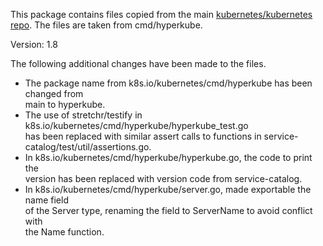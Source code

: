 This package contains files copied from the main [kubernetes/kubernetes repo](https://github.com/kubernetes/kubernetes).
The files are taken from cmd/hyperkube.

Version: 1.8

The following additional changes have been made to the files.
- The package name from k8s.io/kubernetes/cmd/hyperkube has been changed from  
main to hyperkube.
- The use of stretchr/testify in k8s.io/kubernetes/cmd/hyperkube/hyperkube_test.go  
has been replaced with similar assert calls to functions in service-catalog/test/util/assertions.go.
- In k8s.io/kubernetes/cmd/hyperkube/hyperkube.go, the code to print the  
version has been replaced with version code from service-catalog.
- In k8s.io/kubernetes/cmd/hyperkube/server.go, made exportable the name field  
of the Server type, renaming the field to ServerName to avoid conflict with  
the Name function.